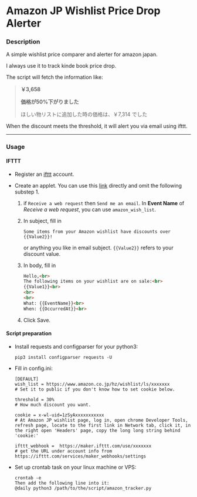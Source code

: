 # Amazon JP Wishlist Price Drop Alerter

### Description

A simple wishlist price comparer and alerter for amazon japan. 

I always use it to track kinde book price drop.



The script will fetch the information like:

>  **￥3,658** 
>
> **価格が50%下がりました** 
>
> ほしい物リストに追加した時の価格は、￥7,314 でした

When the discount meets the threshold, it will alert you via email using ifttt.



----

### Usage

#### IFTTT

- Register an [ifttt](https://ifttt.com/discover) account.

- Create an applet.  You can use this [link](https://ifttt.com/create/if-receive-a-web-request-then-send-me-an-email?sid=6) directly and omit the following substep 1.

  1. if `Receive a web request` then `Send me an email`.  In **Event Name** of *Receive a web request*, you can use  `amazon_wish_list`.

  2. In subject, fill in

     ```
     Some items from your Amazon wishlist have discounts over {{Value2}}!
     ```

     or anything you like in email subject. `{{Value2}}` refers to your discount value.

  3. In body, fill in

     ```html
     Hello,<br>
     The following items on your wishlist are on sale:<br>
     {{Value1}}<br>
     <br>
     <br>
     What: {{EventName}}<br>
     When: {{OccurredAt}}<br>
     ```

  4. Click Save.

#### Script preparation

- Install requests and configparser for your python3:

  ```shell
  pip3 install configparser requests -U
  ```

- Fill in config.ini:

  ```
  [DEFAULT]
  wish_list = https://www.amazon.co.jp/hz/wishlist/ls/xxxxxxx
  # Set it to public if you don't know how to set cookie below.
  
  threshold = 30%
  # How much discount you want.
  
  cookie = x-wl-uid=1zSyAxxxxxxxxxxx
  # At Amazon JP wishlist page, log in, open chrome Developer Tools, refresh page, locate to the first link in Network tab, click it, in the right open 'Headers' page, copy the long long string behind 'cookie:'
  
  ifttt_webhook =  https://maker.ifttt.com/use/xxxxxxx
  # get the URL under account info from https://ifttt.com/services/maker_webhooks/settings
  ```

- Set up crontab task on your linux machine or VPS:

  ```
  crontab -e
  Then add the following line into it:
  @daily python3 /path/to/the/script/amazon_tracker.py
  ```

  